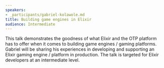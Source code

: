```yaml
---
speakers:
- _participants/gabriel-kolawole.md
title: Building game engines in Elixir
audience: Intermediate
---
```

This talk demonstrates the goodness of what Elixir and the OTP platform has to offer when it comes to building game engines / gaming platforms. Gabriel will be sharing his experiences in developing and supporting an Elixir gaming engine / platform in production. The talk is targeted for Elixir developers at an intermediate level.
